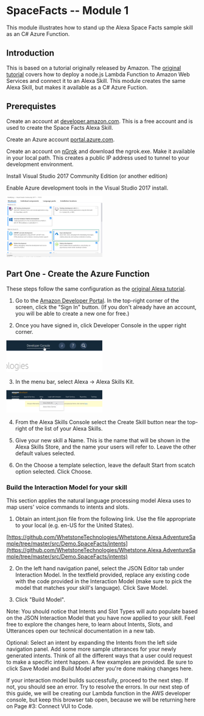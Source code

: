 # SpaceFacts -- Module 1

This module illustrates how to stand up the Alexa Space Facts sample skill as an C# Azure Function.

## Introduction

This is based on a tutorial originally released by Amazon. The [original tutorial](https://developer.amazon.com/alexa-skills-kit/tutorials/fact-skill-1) covers how to deploy a node.js Lambda Function to 
Amazon Web Services and connect it to an Alexa Skill. This module creates the same Alexa Skill, but makes it available as a C# Azure Fuction.

## Prerequistes

Create an account at [developer.amazon.com](https://developer.amazon.com). This is a free account and is used to create the Space Facts Alexa Skill. 

Create an Azure account [portal.azure.com](https://portal.azure.com).

Create an account on [nGrok](https://ngrok.com/) and download the ngrok.exe. Make it available in your local path. This creates a public IP address used to tunnel to your development environment.

Install Visual Studio 2017 Community Edition (or another edition)

Enable Azure development tools in the Visual Studio 2017 install.

 <img src="/docs/images/AzureDevTools.png?raw=true" width="50%">

## Part One - Create the Azure Function 

These steps follow the same configuration as the [original Alexa tutorial](https://developer.amazon.com/alexa-skills-kit/tutorials/fact-skill-1).

1. Go to the [Amazon Developer Portal](https://developer.amazon.com). In the top-right corner of the screen, click the "Sign In" button. (If you don't already have an account, you will be able to create a new one for free.)

2. Once you have signed in, click Developer Console in the upper right corner.

  <img src="/docs/images/AlexaSkillCreate01.png?raw=true" width="50%">

3. In the menu bar, select Alexa -> Alexa Skills Kit.

  <img src="/docs/images/AlexaSkillCreate02.png?raw=true" width="50%">

4. From the Alexa Skills Console select the Create Skill button near the top-right of the list of your Alexa Skills.

5. Give your new skill a Name. This is the name that will be shown in the Alexa Skills Store, and the name your users will refer to. Leave the other default values selected.

6. On the Choose a template selection, leave the default Start from scatch option selected. Click Choose.

### Build the Interaction Model for your skill

This section applies the natural language processing model Alexa uses to map users' voice commands to intents and slots. 

1. Obtain an intent.json file from the following link. Use the file appropriate to your local (e.g. en-US for the United States).

[https://github.com/WhetstoneTechnologies/Whetstone.Alexa.AdventureSample/tree/master/src/Demo.SpaceFacts/intents](https://github.com/WhetstoneTechnologies/Whetstone.Alexa.AdventureSample/tree/master/src/Demo.SpaceFacts/intents)

2.  On the left hand navigation panel, select the JSON Editor tab under Interaction Model. In the textfield provided, replace any existing code with the code provided in the Interaction Model (make sure to pick the model that matches your skill's language). Click Save Model.

3. Click "Build Model".

Note: You should notice that Intents and Slot Types will auto populate based on the JSON Interaction Model that you have now applied to your skill. Feel free to explore the changes here, to learn about Intents, Slots, and Utterances open our technical documentation in a new tab.

Optional: Select an intent by expanding the Intents from the left side navigation panel. Add some more sample utterances for your newly generated intents. Think of all the different ways that a user could request to make a specific intent happen. A few examples are provided. Be sure to click Save Model and Build Model after you're done making changes here.

If your interaction model builds successfully, proceed to the next step. If not, you should see an error. Try to resolve the errors. In our next step of this guide, we will be creating our Lambda function in the AWS developer console, but keep this browser tab open, because we will be returning here on Page #3: Connect VUI to Code.


